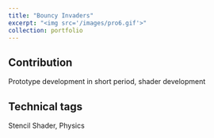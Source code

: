 ```yaml
---
title: "Bouncy Invaders"
excerpt: "<img src='/images/pro6.gif'>"
collection: portfolio
---
```


Contribution
-----
Prototype development in short period, shader development

Technical tags
-----
Stencil Shader, Physics

